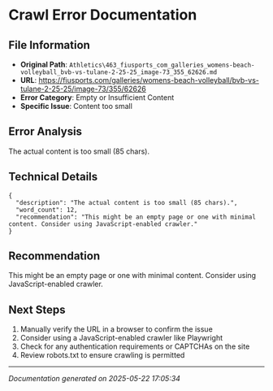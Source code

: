 # Crawl Error Documentation

## File Information
- **Original Path**: `Athletics\463_fiusports_com_galleries_womens-beach-volleyball_bvb-vs-tulane-2-25-25_image-73_355_62626.md`
- **URL**: https://fiusports.com/galleries/womens-beach-volleyball/bvb-vs-tulane-2-25-25/image-73/355/62626
- **Error Category**: Empty or Insufficient Content
- **Specific Issue**: Content too small

## Error Analysis
The actual content is too small (85 chars).

## Technical Details
```
{
  "description": "The actual content is too small (85 chars).",
  "word_count": 12,
  "recommendation": "This might be an empty page or one with minimal content. Consider using JavaScript-enabled crawler."
}
```

## Recommendation
This might be an empty page or one with minimal content. Consider using JavaScript-enabled crawler.

## Next Steps
1. Manually verify the URL in a browser to confirm the issue
2. Consider using a JavaScript-enabled crawler like Playwright
3. Check for any authentication requirements or CAPTCHAs on the site
4. Review robots.txt to ensure crawling is permitted

---
*Documentation generated on 2025-05-22 17:05:34*
